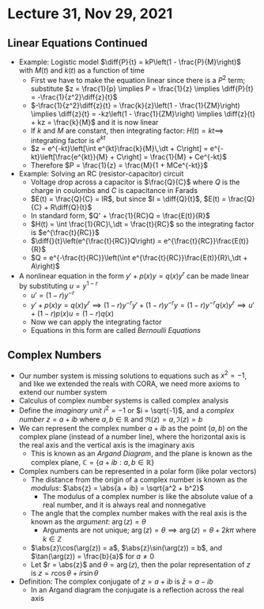 # Lecture 31, Nov 29, 2021

## Linear Equations Continued

* Example: Logistic model $\diff{P}{t} = kP\left(1 - \frac{P}{M}\right)$ with $M(t)$ and $k(t)$ as a function of time
	* First we have to make the equation linear since there is a $P^2$ term; substitute $z = \frac{1}{p} \implies P = \frac{1}{z} \implies \diff{P}{t} = -\frac{1}{z^2}\diff{z}{t}$
	* $-\frac{1}{z^2}\diff{z}{t} = \frac{k}{z}\left(1 - \frac{1}{ZM}\right) \implies \diff{z}{t} = -kz\left(1 - \frac{1}{ZM}\right) \implies \diff{z}{t} + kz = \frac{k}{M}$ and it is now linear
	* If $k$ and $M$ are constant, then integrating factor: $H(t) = kt \implies$ integrating factor is $e^{kt}$
	* $z = e^{-kt}\left[\int e^{kt}\frac{k}{M}\,\dt + C\right] = e^{-kt}\left[\frac{e^{kt}}{M} + C\right] = \frac{1}{M} + Ce^{-kt}$
	* Therefore $P = \frac{1}{z} = \frac{M}{1 + MCe^{-kt}}$
* Example: Solving an RC (resistor-capacitor) circuit
	* Voltage drop across a capacitor is $\frac{Q}{C}$ where $Q$ is the charge in coulombs and $C$ is capacitance in Farads
	* $E(t) = \frac{Q}{C} = IR$, but since $I = \diff{Q}{t}$, $E(t) = \frac{Q}{C} + R\diff{Q}{t}$
	* In standard form, $Q' + \frac{1}{RC}Q = \frac{E(t)}{R}$
	* $H(t) = \int \frac{1}{RC}\,\dt = \frac{t}{RC}$ so the integrating factor is $e^{\frac{t}{RC}}$
	* $\diff{}{t}\left(e^{\frac{t}{RC}}Q\right) = e^{\frac{t}{RC}}\frac{E(t)}{R}$
	* $Q = e^{-\frac{t}{RC}}\left(\int e^{\frac{t}{RC}}\frac{E(t)}{R}\,\dt + A\right)$
* A nonlinear equation in the form $y' + p(x)y = q(x)y^r$ can be made linear by substituting $u = y^{1 - r}$
	* $u' = (1 - r)y^{-r}$
	* $y' + p(x)y = q(x)y^r \implies (1 - r)y^{-r}y' + (1 - r)y^{-r}y = (1 - r)y^{-r}q(x)y^r \implies u' + (1 - r)p(x)u = (1 - r)q(x)$
	* Now we can apply the integrating factor
	* Equations in this form are called *Bernoulli Equations*

## Complex Numbers

* Our number system is missing solutions to equations such as $x^2 = -1$, and like we extended the reals with CORA, we need more axioms to extend our number system
* Calculus of complex number systems is called complex analysis
* Define the *imaginary unit* $i^2 = -1$ or $i = \sqrt{-1}$, and a *complex number* $z = a + ib$ where $a, b \in \mathbb{R}$ and $\Re(z) = a, \Im(z) = b$
* We can represent the complex number $a + ib$ as the point $(a, b)$ on the complex plane (instead of a number line), where the horizontal axis is the real axis and the vertical axis is the imaginary axis
	* This is known as an *Argand Diagram*, and the plane is known as the complex plane, $\mathbb{C} = \{a + ib: a, b \in \mathbb{R}\}$
* Complex numbers can be represented in a polar form (like polar vectors)
	* The distance from the origin of a complex number is known as the *modulus*: $\abs{z} = \abs{a + ib} = \sqrt{a^2 + b^2}$
		* The modulus of a complex number is like the absolute value of a real number, and it is always real and nonnegative
	* The angle that the complex number makes with the real axis is the known as the *argument*: $\arg(z) = \theta$
		* Arguments are not unique; $\arg(z) = \theta \implies \arg(z) = \theta + 2k\pi$ where $k \in \mathbb{Z}$
	* $\abs{z}\cos(\arg(z)) = a$, $\abs{z}\sin(\arg(z)) = b$, and $\tan(\arg(z)) = \frac{b}{a}$ for $a \neq 0$
	* Let $r = \abs{z}$ and $\theta = \arg(z)$, then the polar representation of $z$ is $z = r\cos\theta + ir\sin\theta$
* Definition: The complex conjugate of $z = a + ib$ is $\bar{z} = a - ib$
	* In an Argand diagram the conjugate is a reflection across the real axis

